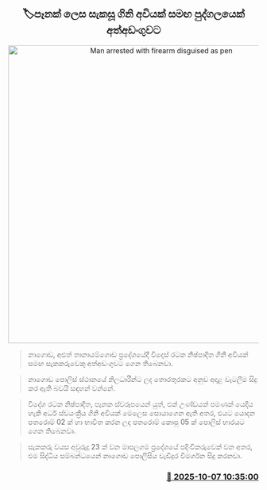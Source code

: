 <p align='center'><b><h2 align='center' title='Man arrested with firearm disguised as pen'>🏷පෑනක් ලෙස සැකසූ ගිනි අවියක් සමඟ පුද්ගලයෙක් අත්අඩංගුවට</h2></b></p>
<p align='center'><img src='https://helakuru.sgp1.cdn.digitaloceanspaces.com/esana/images/lib/pen-gun-h.jpg' width='600' alt='Man arrested with firearm disguised as pen'></p>

> නාගොඩ, අළුත් තානායම්ගොඩ ප්‍රදේශයේදී විදෙස් රටක නිෂ්පාදිත ගිනි අවියක් සමඟ සැකකරුවෙකු අත්අඩංගුවට ගෙන තිබෙනවා.

> නාගොඩ පොලිස් ස්ථානයේ නිලධාරීන්ට ලද තොරතුරකට අනුව අදාළ වැටලීම සිදු කර ඇති බවයි සඳහන් වන්නේ.

> විදේශ රටක නිෂ්පාදිත, පෑනක ස්වරූපයෙන් යුත්, එක් උණ්ඩයක් පමණක් යෙදිය හැකි අර්ධ ස්වයංක්‍රීය ගිනි අවියක් මෙලෙස සොයාගෙන ඇති අතර, එයට යොදන පතරොම් 02 ක් හා භාවිත කරන ලද පතරොම් කොපු 05 ක් පොලිස් භාරයට ගෙන තිබෙනවා.

> සැකකරු වයස අවුරුදු 23 ක් වන මාපලගම ප්‍රදේශයේ පදිංචිකරුවෙක් වන අතර, එම සිද්ධිය සම්බන්ධයෙන් නාගොඩ පොලීසිය වැඩිදුර විමර්ශන සිදු කරනවා.



<h3 align='right'><a href='https://www.helakuru.lk/esana/p/114254/'>📅 2025-10-07 10:35:00</a></h3>
